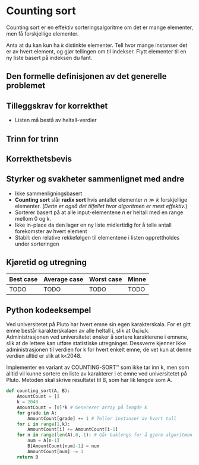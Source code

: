 # Counting sort

<!-- 
1. Kjenne den formelle definisjonen av det generelle problemet den løser
2. Kjenne til eventuelle tilleggskrav den stiller for å være korrekt
3. Vite hvordan den oppfører seg; kunne utføre algoritmen, trinn for trinn!
4. Forstå korrekthetsbeviset; hvordan og hvorfor virker algoritmen egentlig?
5. Kjenne til eventuelle styrker eller svakheter, sammenlignet med andre
6. Kjenne kjøretidene under ulike omstendigheter, og forstå utregningen
-->

Counting sort er en effektiv sorteringsalgoritme om det er mange elementer, men få forskjellige elementer.

Anta at du kan kun ha $k$ distinkte elementer. Tell hvor mange instanser det er av hvert element, og gjør tellingen om til indekser. Flytt elementer til en ny liste basert på indeksen du fant.

## Den formelle definisjonen av det generelle problemet
<!-- Et problem er relasjonen mellom input og output -->

## Tilleggskrav for korrekthet
<!-- Korrekhet: algoritmer virker, gir det svaret den skal -->
<!-- Eks: Binary search må ha en sortert liste -->

- Listen må bestå av heltall-verdier

## Trinn for trinn
<!-- Pseudokode med forklaring -->

## Korrekthetsbevis
<!-- TBA -->

## Styrker og svakheter sammenlignet med andre

- Ikke sammenligningsbasert
- **Counting sort** slår **radix sort** hvis antallet elementer $n \gg k$ forskjellige elementer. (_Dette er også det tilfellet hvor algoritmen er mest effektiv._)
- Sorterer basert på at alle input-elementene $n$ er heltall med en range mellom $0$ og $k$.
- Ikke in-place da den lager en ny liste midlertidig for å telle antall forekomster av hvert element
- Stabil: den relative rekkefølgen til elementene i listen opprettholdes under sorteringen

## Kjøretid og utregning
<!-- Under ulike omstendigheter -->

Best case | Average case | Worst case | Minne
---------|----------|---------|---------
TODO | TODO | TODO | TODO

## Python kodeeksempel

Ved universitetet på Pluto har hvert emne sin egen karakterskala. For et gitt emne består karakterskalaen av alle heltall i, slik at 0⩽i⩽k. Administrasjonen ved universitetet ønsker å sortere karakterene i emnene, slik at de lettere kan utføre statistiske utregninger. Dessverre kjenner ikke administrasjonen til verdien for k for hvert enkelt emne, de vet kun at denne verdien alltid er slik at k<2048.

Implementer en variant av COUNTING-SORT&trade; som ikke tar inn k, men som alltid vil kunne sortere en liste av karakterer i et emne ved universitetet på Pluto. Metoden skal skrive resultatet til B, som har lik lengde som A.

```python
def counting_sort(A, B):
    AmountCount = []
    k = 2048
    AmountCount = [0]*k # Genererer array på lengde k
    for grade in A:
        AmountCount[grade] += 1 # Teller instanser av hvert tall
    for i in range(1,k):
        AmountCount[i] += AmountCount[i-1]
    for n in range(len(A),0,-1): # Går baklengs for å gjøre algoritmen stabil
        num = A[n-1]
        B[AmountCount[num]-1] = num
        AmountCount[num] -= 1
    return B
```
